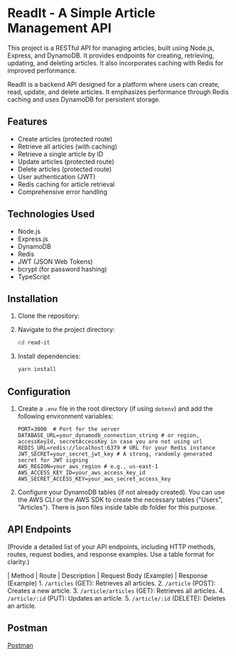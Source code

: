 # ReadIt - A Simple Article Management API

This project is a RESTful API for managing articles, built using Node.js, Express, and DynamoDB. It provides endpoints for creating, retrieving, updating, and deleting articles. It also incorporates caching with Redis for improved performance.

ReadIt is a backend API designed for a platform where users can create, read, update, and delete articles. It emphasizes performance through Redis caching and uses DynamoDB for persistent storage.

## Features

- Create articles (protected route)
- Retrieve all articles (with caching)
- Retrieve a single article by ID
- Update articles (protected route)
- Delete articles (protected route)
- User authentication (JWT)
- Redis caching for article retrieval
- Comprehensive error handling

## Technologies Used

- Node.js
- Express.js
- DynamoDB
- Redis
- JWT (JSON Web Tokens)
- bcrypt (for password hashing)
- TypeScript

## Installation

1.  Clone the repository:


2.  Navigate to the project directory:

    ```bash
    cd read-it
    ```

3.  Install dependencies:

    ```bash
    yarn install
    ```

## Configuration

1.  Create a `.env` file in the root directory (if using `dotenv`) and add the following environment variables:

    ```
    PORT=3000  # Port for the server
    DATABASE_URL=your_dynamodb_connection_string # or region, accessKeyId, secretAccessKey in case you are not using url
    REDIS_URL=redis://localhost:6379 # URL for your Redis instance
    JWT_SECRET=your_secret_jwt_key # A strong, randomly generated secret for JWT signing
    AWS_REGION=your_aws_region # e.g., us-east-1
    AWS_ACCESS_KEY_ID=your_aws_access_key_id
    AWS_SECRET_ACCESS_KEY=your_aws_secret_access_key
    ```

2.  Configure your DynamoDB tables (if not already created). You can use the AWS CLI or the AWS SDK to create the necessary tables ("Users", "Articles"). There is json files inside table db folder for this purpose.

## API Endpoints

(Provide a detailed list of your API endpoints, including HTTP methods, routes, request bodies, and response examples. Use a table format for clarity.)

| Method | Route | Description | Request Body (Example) | Response (Example) 1. `/articles` (GET): Retrieves all articles. 2. `/article` (POST): Creates a new article. 3. `/article/articles` (GET): Retrieves all articles. 4. `/article/:id` (PUT): Updates an article. 5. `/article/:id` (DELETE): Deletes an article.

## Postman

[Postman](https://app.getpostman.com/join-team?invite_code=b86a1ffc978afad53ac5c1dcd0a22442f672d3b30d13dae7139a700a90920cf2&target_code=3eef3befa23fd5226f6a58446c15c86b)
